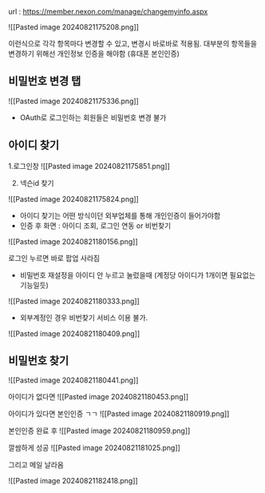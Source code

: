 url : https://member.nexon.com/manage/changemyinfo.aspx

![[Pasted image 20240821175208.png]]


이런식으로 각각 항목마다 변경할 수 있고,
변경시 바로바로 적용됨.
대부분의 항목들을 변경하기 위해선 개인정보 인증을 해야함 (휴대폰 본인인증)



## 비밀번호 변경 탭

![[Pasted image 20240821175336.png]]


- OAuth로 로그인하는 회원들은 비밀번호 변경 불가




## 아이디 찾기

1.로그인창
![[Pasted image 20240821175851.png]]


2. 넥슨id 찾기

![[Pasted image 20240821175824.png]] 


- 아이디 찾기는 어떤 방식이던 외부업체를 통해 개인인증이 들어가야함
-  인증 후 화면 : 아이디 조회, 로그인 연동 or 비번찾기

![[Pasted image 20240821180156.png]]


로그인 누르면 바로 팝업 사라짐

- 비밀번호 재설정을 아이디 안 누르고 눌렀을때 (계정당 아이디가 1개이면 필요없는 기능일듯)

![[Pasted image 20240821180333.png]]


- 외부계정인 경우 비번찾기 서비스 이용 불가.

![[Pasted image 20240821180409.png]]





## 비밀번호 찾기


![[Pasted image 20240821180441.png]]


아이디가 없다면
![[Pasted image 20240821180453.png]]



아이디가 있다면 본인인증 ㄱㄱ
![[Pasted image 20240821180919.png]]


본인인증 완료 후
![[Pasted image 20240821180959.png]]


깔쌈하게 성공
![[Pasted image 20240821181025.png]]



그리고 메일 날라옴

![[Pasted image 20240821182418.png]]